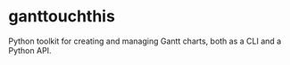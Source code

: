 # ganttouchthis
Python toolkit for creating and managing Gantt charts, both as a CLI and a Python API.
